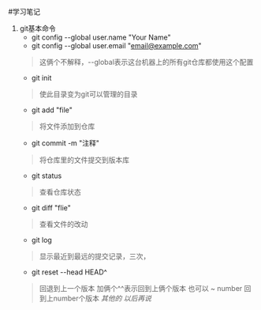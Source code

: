 #学习笔记
1. git基本命令
    *  git config --global user.name "Your Name"
    *  git config --global user.email "email@example.com"
	> 这俩个不解释，--global表示这台机器上的所有git仓库都使用这个配置
    * git init 
	> 使此目录变为git可以管理的目录
    * git add "file"
	> 将文件添加到仓库
    * git commit -m "注释"
	> 将仓库里的文件提交到版本库
    * git status 
	> 查看仓库状态
    * git diff "flie"
	> 查看文件的改动
    * git log 
	> 显示最近到最远的提交记录，三次，
    * git reset --head HEAD^
	> 回退到上一个版本
	> 加俩个^^表示回到上俩个版本
	> 也可以 ~ number 回到上number个版本 
*其他的*
*以后再说*

